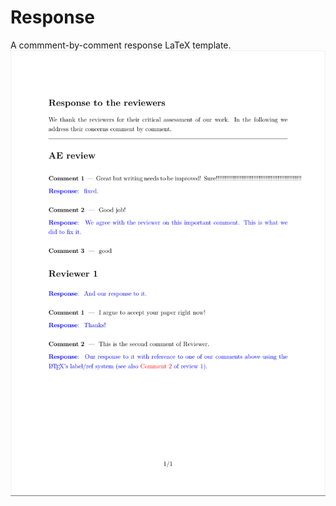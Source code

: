 # Response
A commment-by-comment response LaTeX template.
<img src="https://raw.githubusercontent.com/xuestrange/picGoUploader/main/img/20230804193401.png">
